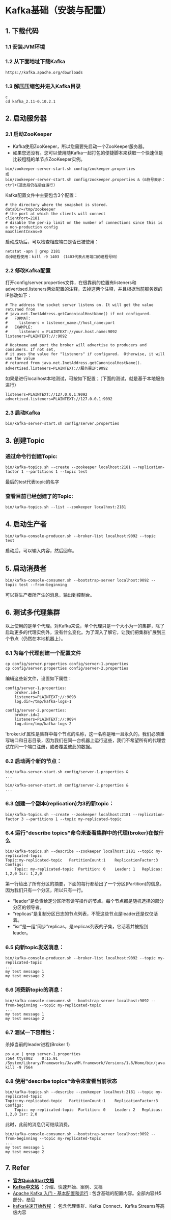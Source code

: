# Kafka基础（安装与配置）
## 1. 下载代码
### 1.1 安装JVM环境
### 1.2 从下面地址下载Kafka
```
https://kafka.apache.org/downloads
```
### 1.3 解压压缩包并进入Kafka目录
```
c
cd kafka_2.11-0.10.2.1
```
## 2. 启动服务器
### 2.1 启动ZooKeeper
- Kafka使用ZooKeeper，所以您需要先启动一个ZooKeeper服务器。
- 如果您还没有。您可以使用随Kafka一起打包的便捷脚本来获取一个快速但是比较粗糙的单节点ZooKeeper实例。

```
bin/zookeeper-server-start.sh config/zookeeper.properties
或
bin/zookeeper-server-start.sh config/zookeeper.properties & (&符号表示：ctrl+C退出后仍在后台运行)
```

Kafka配置文件中主要包含3个配置：

```
# the directory where the snapshot is stored.
dataDir=/tmp/zookeeper
# the port at which the clients will connect
clientPort=2181
# disable the per-ip limit on the number of connections since this is a non-production config
maxClientCnxns=0
```

启动成功后，可以检查相应端口是否已被使用：

```
netstat -apn | grep 2181 
杀掉进程使用：kill -9 1403 （1403代表占用端口的进程号码）
```

### 2.2 修改Kafka配置
打开config/server.properties文件，在很靠前的位置有listeners和 advertised.listeners两处配置的注释，去掉这两个注释，并且根据当前服务器的IP修改如下：

```
# The address the socket server listens on. It will get the value returned from 
# java.net.InetAddress.getCanonicalHostName() if not configured.
#   FORMAT:
#     listeners = listener_name://host_name:port
#   EXAMPLE:
#     listeners = PLAINTEXT://your.host.name:9092
listeners=PLAINTEXT://:9092

# Hostname and port the broker will advertise to producers and consumers. If not set, 
# it uses the value for "listeners" if configured.  Otherwise, it will use the value
# returned from java.net.InetAddress.getCanonicalHostName().
advertised.listeners=PLAINTEXT://服务器IP:9092
```
如果是进行localhost本地测试，可按如下配置；（下面的测试，就是基于本地服务进行）
```
listeners=PLAINTEXT://127.0.0.1:9092
advertised.listeners=PLAINTEXT://127.0.0.1:9092
```

### 2.3 启动Kafka
```
bin/kafka-server-start.sh config/server.properties
```
## 3. 创建Topic
### 通过命令行创建Topic:
```
bin/kafka-topics.sh --create --zookeeper localhost:2181 --replication-factor 1 --partitions 1 --topic test
```
最后的test代表topic的名字
### 查看目前已经创建了的Topic:
```
bin/kafka-topics.sh --list --zookeeper localhost:2181
```
## 4. 启动生产者
```
bin/kafka-console-producer.sh --broker-list localhost:9092 --topic test
```
启动后，可以输入内容，然后回车。
## 5. 启动消费者
```
bin/kafka-console-consumer.sh --bootstrap-server localhost:9092 --topic test --from-beginning
```
可以将生产者所产生的消息，输出到控制台。
## 6. 测试多代理集群
以上使用的是单个代理。对Kafka来说，单个代理只是一个大小为一的集群，除了启动更多的代理实例外，没有什么变化。为了深入了解它，让我们把集群扩展到三个节点（仍然在本地机器上）。
### 6.1 为每个代理创建一个配置文件
```
cp config/server.properties config/server-1.properties
cp config/server.properties config/server-2.properties
```
编辑这些新文件，设置如下属性：
```
config/server-1.properties:
    broker.id=1
    listeners=PLAINTEXT://:9093
    log.dir=/tmp/kafka-logs-1
```
```
config/server-2.properties:
    broker.id=2
    listeners=PLAINTEXT://:9094
    log.dir=/tmp/kafka-logs-2
```
'broker.id'属性是集群中每个节点的名称，这一名称是唯一且永久的。我们必须重写端口和日志目录，因为我们在同一台机器上运行这些，我们不希望所有的代理尝试在同一个端口注册，或者覆盖彼此的数据。
### 6.2 启动两个新的节点：
```
bin/kafka-server-start.sh config/server-1.properties &
...
```
```
bin/kafka-server-start.sh config/server-2.properties &
...
```
### 6.3 创建一个副本(replication)为3的新topic：
```
bin/kafka-topics.sh --create --zookeeper localhost:2181 --replication-factor 3 --partitions 1 --topic my-replicated-topic
```
### 6.4 运行"describe topics"命令来查看集群中的代理(broker)在做什么
```
bin/kafka-topics.sh --describe --zookeeper localhost:2181 --topic my-replicated-topic
Topic:my-replicated-topic   PartitionCount:1    ReplicationFactor:3 Configs:
    Topic: my-replicated-topic  Partition: 0    Leader: 1   Replicas: 1,2,0 Isr: 1,2,0
```
第一行给出了所有分区的摘要，下面的每行都给出了一个分区(Partition)的信息。因为我们只有一个分区，所以只有一行。
- “leader”是负责给定分区所有读写操作的节点。每个节点都是随机选择的部分分区的领导者。
- “replicas”是复制分区日志的节点列表，不管这些节点是leader还是仅仅活着。
- “isr”是一组“同步”replicas，是replicas列表的子集，它活着并被指到leader。
### 6.5 向新topic发送消息：
```
bin/kafka-console-producer.sh --broker-list localhost:9092 --topic my-replicated-topic
...
my test message 1
my test message 2
```
### 6.6 消费新topic的消息：
```
bin/kafka-console-consumer.sh --bootstrap-server localhost:9092 --from-beginning --topic my-replicated-topic
...
my test message 1
my test message 2
```
### 6.7 测试一下容错性：
杀掉当前的leader进程(Broker 1)
```
ps aux | grep server-1.properties
7564 ttys002    0:15.91 /System/Library/Frameworks/JavaVM.framework/Versions/1.8/Home/bin/java...
kill -9 7564
```
### 6.8 使用"describe topics"命令来查看当前状态
```
bin/kafka-topics.sh --describe --zookeeper localhost:2181 --topic my-replicated-topic
Topic:my-replicated-topic   PartitionCount:1    ReplicationFactor:3 Configs:
    Topic: my-replicated-topic  Partition: 0    Leader: 2   Replicas: 1,2,0 Isr: 2,0
```
此时，此前的消息仍可继续消费。
```
bin/kafka-console-consumer.sh --bootstrap-server localhost:9092 --from-beginning --topic my-replicated-topic
...
my test message 1
my test message 2
```
## 7. Refer 
- [**官方QuickStart文档**](https://kafka.apache.org/quickstart)
- [**Kafka中文站**](http://kafka.apachecn.org) ：介绍、快速开始、案例、文档
- [Apache Kafka 入门 - 基本配置和运行](https://blog.csdn.net/isea533/article/details/73611035) : 包含基础的配置内容。全部内容共5部分，[参见](https://blog.csdn.net/isea533/article/category/6986649)
- [kafka快速开始教程](https://www.jianshu.com/p/efc8b9dbd3bd) ： 包含代理集群、Kafka Connect、Kafka Streams等高级内容
